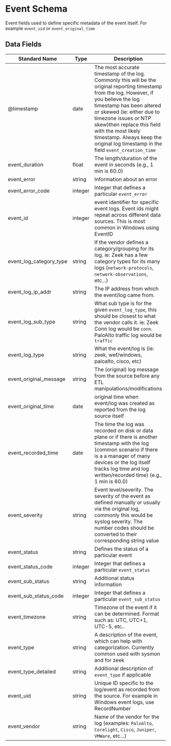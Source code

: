 # Event Schema

Event fields used to define specific metadata of the event itself. For example `event_uid` or `event_original_time`

## Data Fields

| Standard Name | Type | Description | Sample Value |
|--------|---------|-------|-------|
| @timestamp              | date    | The most accurate timestamp of the log. Commonly this will be the original reporting timestamp from the log. However, if you believe the log timestamp has been altered or skewed (ie: either due to timezone issues or NTP skew)then replace this field with the most likely timestamp. Always keep the original log timestamp in the field `event_creation_time` | `43201.2404861111`                |
| event_duration          | float   | The length/duration of the event in seconds  (e.g., 1 min is 60.0)                                                                                                                                                                                                                                                                                                 | `60`                              |
| event_error             | string  | Information about an error                                                                                                                                                                                                                                                                                                                                         | ``                                |
| event_error_code        | integer | Integer that defines a particular `event_error`                                                                                                                                                                                                                                                                                                                    | ``                                |
| event_id                | integer | event identifier for specific event logs. Event ids might repeat across different data sources. This is most common in Windows using EventID                                                                                                                                                                                                                       | `4688`                            |
| event_log_category_type | string  | If the vendor defines a category/grouping for its log. ie: Zeek has a few category types for its many logs (`network-protocols`, `network-observations`, etc...)                                                                                                                                                                                                   | `network-protocols`               |
| event_log_ip_addr       | string  | The IP address from which the event/log came from.                                                                                                                                                                                                                                                                                                                 | `10.10.10.10`                     |
| event_log_sub_type      | string  | What sub type is for the given `event_log_type`, this should be closest to what the vendor calls it. ie: Zeek Conn log would be `conn`. PaloAlto traffic log would be `traffic`                                                                                                                                                                                    | `traffic`                         |
| event_log_type          | string  | What the event/log is (ie: zeek, wef/windows, paloalto, cisco, etc)                                                                                                                                                                                                                                                                                                | `paloalto`                        |
| event_original_message  | string  | The (original) log message from the source before any ETL manipulations/modifications                                                                                                                                                                                                                                                                              | ``                                |
| event_original_time     | date    | original time when event/log was created as reported from the log source itself                                                                                                                                                                                                                                                                                    | `43201.2404861111`                |
| event_recorded_time     | date    | The time the log was recorded on disk or data plane or if there is another timestamp with the log (common scenario if there is a a manager of many devices or the log itself tracks log time and log written/recorded time)  (e.g., 1 min is 60.0)                                                                                                                 | `4/11/2018 5:46:18`               |
| event_severity          | string  | Event level/severity. The severity of the event as defined manually or usually via the original log, commonly this would be syslog severity. The number codes should be converted to their corresponding string value                                                                                                                                              | `alert`                           |
| event_status            | string  | Defines the status of a particular event                                                                                                                                                                                                                                                                                                                           | `User logon with expired account` |
| event_status_code       | integer | Integer that defines a particular `event_status`                                                                                                                                                                                                                                                                                                                   | `3221225875`                      |
| event_sub_status        | string  | Additional status information                                                                                                                                                                                                                                                                                                                                      | `Account expired 300 days ago`    |
| event_sub_status_code   | integer | Integer that defines a particular `event_sub_status`                                                                                                                                                                                                                                                                                                               | `0`                               |
| event_timezone          | string  | Timezone of the event if it can be determined. Format such as: UTC, UTC+1, UTC-5, etc..                                                                                                                                                                                                                                                                            | `UTC`                             |
| event_type              | string  | A description of the event, which can help with categorization. Currently common used with sysmon and for zeek                                                                                                                                                                                                                                                     | `login`                           |
| event_type_detailed     | string  | Additional description of `event_type` if applicable                                                                                                                                                                                                                                                                                                               | ``                                |
| event_uid               | string  | Unique ID specific to the log/event as recorded from the source. For example in Windows event logs, use RecordNumber                                                                                                                                                                                                                                               | `CMzY3i4YoNZ3mT5yu5`              |
| event_vendor            | string  | Name of the vendor for the log (examples: `PaloAlto`, `Corelight`, `Cisco`, `Juniper`, `VMWare`, etc...)                                                                                                                                                                                                                                                           | `Corelight`                       |
